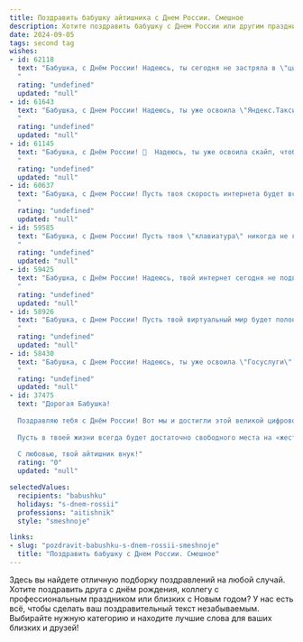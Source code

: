 ```yaml
---
title: Поздравить бабушку айтишника с Днем России. Смешное
description: Хотите поздравить бабушку с Днем России или другим праздником? Наш ИИ создаст незабываемое поздравление, а вы обязательно выделитесь среди других.  
date: 2024-09-05
tags: second tag
wishes:
- id: 62118
  text: "Бабушка, с Днём России! Надеюсь, ты сегодня не застряла в \"цифровом тупике\" и смогла найти \"вирус\" радости в ленте новостей! Пусть твоя жизнь будет полна \"багов\" счастья и \"обновлений\" здоровья! 😉😁
  "
  rating: "undefined"
  updated: "null"
- id: 61643
  text: "Бабушка, с Днем России! Надеюсь, ты уже освоила \"Яндекс.Такси\" и не путаешь \"вай-фай\" с \"вай-фай\". 😜 Пусть жизнь твоя будет яркой и технологичной, как новый смартфон! 😉
  "
  rating: "undefined"
  updated: "null"
- id: 61145
  text: "Бабушка, с Днём России! 🎉  Надеюсь, ты уже освоила скайп, чтобы мы могли поздравить тебя виртуально, а то ты всё \"компьютер - это сложно, я лучше внуков поцелую\" 😅.  С праздником, наша любимая, пусть страна процветает, а ты всегда остаешься в строю! 😉
  "
  rating: "undefined"
  updated: "null"
- id: 60637
  text: "Бабушка, с Днем России! Пусть твоя скорость интернета будет всегда на уровне пятого поколения, а баги в твоем коде встречать тебя будут только в \"Майнкрафте\"! 😉
  "
  rating: "undefined"
  updated: "null"
- id: 59585
  text: "Бабушка, с Днем России! Пусть твоя \"клавиатура\" никогда не глючит, а \"интернет\" всегда будет стабильным! 😂
  "
  rating: "undefined"
  updated: "null"
- id: 59425
  text: "Бабушка, с Днём России! Надеюсь, твой интернет сегодня не подведет, чтобы ты смогла посмотреть праздничный парад по телевизору, а то ведь, знаешь, без интернета ты как айтишник без компьютера - совсем не в своей тарелке! 😉
  "
  rating: "undefined"
  updated: "null"
- id: 58926
  text: "Бабушка, с Днем России! Пусть твой виртуальный мир будет полон позитива, а интернет-скорость будет такой же бешеной, как твое отношение к жизни! 😉🥳
  "
  rating: "undefined"
  updated: "null"
- id: 58430
  text: "Бабушка, с Днем России! Надеюсь, ты уже освоила \"Госуслуги\" и, главное, не перепутала \"Проверку на коронавирус\" с \"Записью на вакцинацию\". Пусть в твоем айти-мире все будет стабильно и без багов! 😊
  "
  rating: "undefined"
  updated: "null"
- id: 37475
  text: "Дорогая Бабушка!
  
  Поздравляю тебя с Днём России! Вот мы и достигли этой великой цифровой эпохи, а ты всё так же остаёшься для меня самым ярким «программным обеспечением» в жизни! Твои мудрые советы и домашние «апдейты» всегда актуальны.
  
  Пусть в твоей жизни всегда будет достаточно свободного места на «жестком диске» для радости, а интернет-кабель никогда не запутывался в заботах и хлопотах! Желаю, чтобы мелкие баги обходили стороной, а все наши семейные чаты были наполнены только хорошими новостями и смехом.
  
  С любовью, твой айтишник внук!"
  rating: "0"
  updated: "null"

selectedValues:
  recipients: "babushku"
  holidays: "s-dnem-rossii"
  professions: "aitishnik"
  style: "smeshnoje"

links:
- slug: "pozdravit-babushku-s-dnem-rossii-smeshnoje"
  title: "Поздравить бабушку с Днем России. Смешное"
---
```


Здесь вы найдете отличную подборку поздравлений на любой случай. 
Хотите поздравить друга с днём рождения, коллегу с профессиональным праздником или близких с Новым годом? У нас есть всё, чтобы сделать ваш поздравительный текст незабываемым. Выбирайте нужную категорию и находите лучшие слова для ваших близких и друзей!
